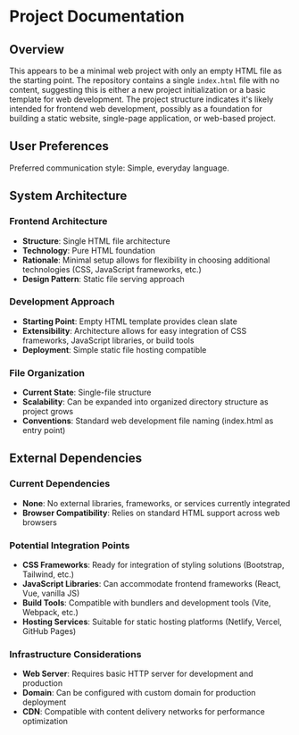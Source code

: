 # Project Documentation

## Overview

This appears to be a minimal web project with only an empty HTML file as the starting point. The repository contains a single `index.html` file with no content, suggesting this is either a new project initialization or a basic template for web development. The project structure indicates it's likely intended for frontend web development, possibly as a foundation for building a static website, single-page application, or web-based project.

## User Preferences

Preferred communication style: Simple, everyday language.

## System Architecture

### Frontend Architecture
- **Structure**: Single HTML file architecture
- **Technology**: Pure HTML foundation
- **Rationale**: Minimal setup allows for flexibility in choosing additional technologies (CSS, JavaScript frameworks, etc.)
- **Design Pattern**: Static file serving approach

### Development Approach
- **Starting Point**: Empty HTML template provides clean slate
- **Extensibility**: Architecture allows for easy integration of CSS frameworks, JavaScript libraries, or build tools
- **Deployment**: Simple static file hosting compatible

### File Organization
- **Current State**: Single-file structure
- **Scalability**: Can be expanded into organized directory structure as project grows
- **Conventions**: Standard web development file naming (index.html as entry point)

## External Dependencies

### Current Dependencies
- **None**: No external libraries, frameworks, or services currently integrated
- **Browser Compatibility**: Relies on standard HTML support across web browsers

### Potential Integration Points
- **CSS Frameworks**: Ready for integration of styling solutions (Bootstrap, Tailwind, etc.)
- **JavaScript Libraries**: Can accommodate frontend frameworks (React, Vue, vanilla JS)
- **Build Tools**: Compatible with bundlers and development tools (Vite, Webpack, etc.)
- **Hosting Services**: Suitable for static hosting platforms (Netlify, Vercel, GitHub Pages)

### Infrastructure Considerations
- **Web Server**: Requires basic HTTP server for development and production
- **Domain**: Can be configured with custom domain for production deployment
- **CDN**: Compatible with content delivery networks for performance optimization